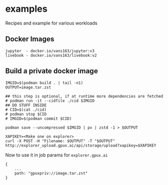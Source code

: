 # examples
Recipes and example for various workloads

## Docker Images

```
jupyter  - docker.io/vans163/jupyter:v3
livebook - docker.io/vans163/livebook:v2
```

## Build a private docker image
```
IMGID=$(podman build . | tail -n1)
OUTPUT=image.tar.zst

## this step is optional, if at runtime more dependencies are fetched
# podman run -it --cidfile ./cid $IMGID
## DO STUFF INSIDE
# CID=$(cat ./cid)
# podman stop $CID
# IMGID=$(podman commit $CID)

podman save --uncompressed $IMGID | pv | zstd -1 > $OUTPUT

XAPIKEY=<Make one on explorer>
curl -X POST -H "Filename: $OUTPUT" -T "$OUTPUT" http://explorer_upload.gpux.ai/api/storage/upload?xapikey=$XAPIKEY
```

Now to use it in job params for `explorer.gpux.ai`
```
{
    ...
    path: "gpuxpriv://image.tar.zst"
}
```